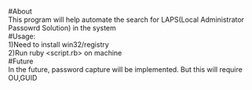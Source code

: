 #About  
This program will help automate the search for LAPS(Local Administrator Passowrd Solution) in the system   
#Usage:  
1)Need to install win32/registry    
2)Run ruby <script.rb> on machine  
#Future  
In the future, password capture will be implemented.
But this will require OU,GUID
